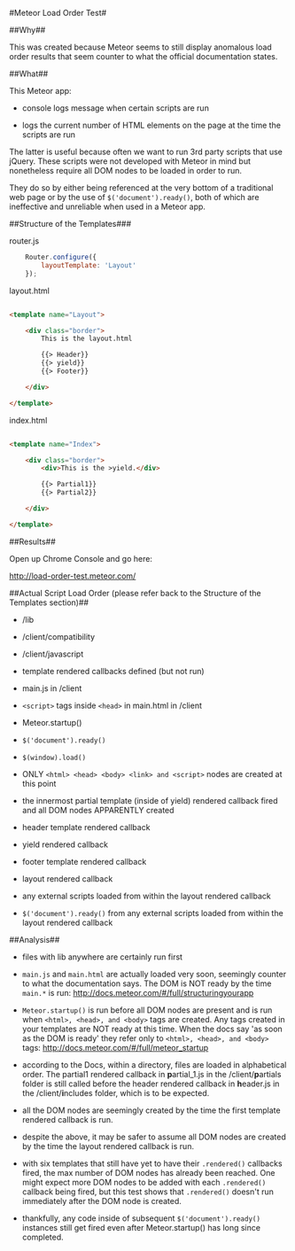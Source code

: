 #Meteor Load Order Test#

##Why##

This was created because Meteor seems to still display anomalous load order results that seem counter to what the official documentation states.

##What##

This Meteor app:

- console logs message when certain scripts are run

- logs the current number of HTML elements on the page at the time the scripts are run

The latter is useful because often we want to run 3rd party scripts that use jQuery. These scripts were not developed with Meteor in mind but nonetheless require all DOM nodes to be loaded in order to run. 

They do so by either being referenced at the very bottom of a traditional web page or by the use of `$('document').ready()`, both of which are ineffective and unreliable when used in a Meteor app.

##Structure of the Templates###

router.js

```javascript
	Router.configure({
		layoutTemplate: 'Layout'
	});
```

layout.html

```html

<template name="Layout">

	<div class="border">
		This is the layout.html

		{{> Header}}
		{{> yield}}
		{{> Footer}}

	</div>

</template>

```

index.html

```html

<template name="Index">

	<div class="border">
		<div>This is the >yield.</div>

		{{> Partial1}}
		{{> Partial2}}

	</div>

</template>

```

##Results##

Open up Chrome Console and go here:

http://load-order-test.meteor.com/

##Actual Script Load Order (please refer back to the Structure of the Templates section)##

- /lib

- /client/compatibility

- /client/javascript

- template rendered callbacks defined (but not run)

- main.js in /client

- `<script>` tags inside `<head>` in main.html in /client 

- Meteor.startup()

- `$('document').ready()`

- `$(window).load()`

- ONLY `<html> <head> <body> <link> and <script>` nodes are created at this point

- the innermost partial template (inside of yield) rendered callback fired and all DOM nodes APPARENTLY created

- header template rendered callback

- yield rendered callback

- footer template rendered callback

- layout rendered callback

- any external scripts loaded from within the layout rendered callback

- `$('document').ready()` from any external scripts loaded from within the layout rendered callback 

##Analysis##

- files with lib anywhere are certainly run first

- `main.js` and `main.html` are actually loaded very soon, seemingly counter to what the documentation says. The DOM is NOT ready by the time `main.*` is run: http://docs.meteor.com/#/full/structuringyourapp

- `Meteor.startup()` is run before all DOM nodes are present and is run when `<html>, <head>, and <body>` tags are created. Any tags created in your templates are NOT ready at this time. When the docs say 'as soon as the DOM is ready' they refer only to `<html>, <head>, and <body>` tags: http://docs.meteor.com/#/full/meteor_startup

- according to the Docs, within a directory, files are loaded in alphabetical order. The partial1 rendered callback in **p**artial_1.js in the /client/**p**artials folder is still called before the header rendered callback in  **h**eader.js in the /client/**i**ncludes folder, which is to be expected.

- all the DOM nodes are seemingly created by the time the first template rendered callback is run.

- despite the above, it may be safer to assume all DOM nodes are created by the time the layout rendered callback is run.

- with six templates that still have yet to have their `.rendered()` callbacks fired, the max number of DOM nodes has already been reached. One might expect more DOM nodes to be added with each `.rendered()` callback being fired, but this test shows that `.rendered()` doesn't run immediately after the DOM node is created.

- thankfully, any code inside of subsequent `$('document').ready()` instances still get fired even after Meteor.startup() has long since completed. 